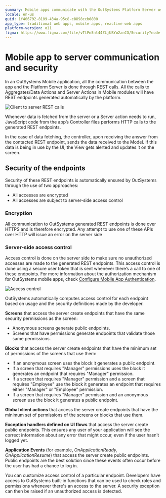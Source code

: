 ```yaml
---
summary: Mobile apps communicate with the OutSystems Platform Server using secure REST endpoints. In this document, we explain how those endpoints are generated and secured.
locale: en-us
guid: 1f406792-8109-434a-95c8-c8898ccb0800
app_type: traditional web apps, mobile apps, reactive web apps
platform-version: o11
figma: https://www.figma.com/file/vTtFn5nl44ZLjUBYo2anCO/Security?node-id=910:244
---
```


# Mobile app to server communication and security

In an OutSystems Mobile application, all the communication between the app and the Platform Server is done through REST calls. All the calls to Aggregates/Data Actions and Server Actions in Mobile modules will have REST endpoints generated automatically by the platform.

![Client to server REST calls](images/mobile-app-server-communication.png)

Whenever data is fetched from the server or a Server action needs to run, JavaScript code from the app’s Controller files performs HTTP calls to the generated REST endpoints.

In the case of data fetching, the controller, upon receiving the answer from the contacted REST endpoint, sends the data received to the Model. If this data is being in use by the UI, the View gets alerted and updates it on the screen.

## Security of the endpoints

Security of these REST endpoints is automatically ensured by OutSystems through the use of two approaches:

* All accesses are encrypted
* All accesses are subject to server-side access control

### Encryption 

All communication to OutSystems generated REST endpoints is done over HTTPS and is therefore encrypted. Any attempt to use one of these APIs over HTTP will issue an error on the server side

### Server-side access control 

Access control is done on the server side to make sure no unauthorized accesses are made to the generated REST endpoints. This access control is done using a secure user token that is sent whenever there’s a call to one of these endpoints. For more information about the authorization mechanism for OutSystems mobile apps, check [Configure Mobile App Authentication](https://success.outsystems.com/Documentation/11/Managing_the_Applications_Lifecycle/Secure_the_Applications/Configure_App_Authentication).

![Access control](images/mobile-app-server-access-control.png)

OutSystems automatically computes access control for each endpoint based on usage and the security definitions made by the developer.

**Screens** that access the server create endpoints that have the same security permissions as the screen:

* Anonymous screens generate public endpoints.
* Screens that have permissions generate endpoints that validate those same permissions.

**Blocks** that access the server create endpoints that have the minimum set of permissions of the screens that use them:

* If an anonymous screen uses the block it generates a public endpoint.
* If a screen that requires "Manager" permissions uses the block it generates an endpoint that requires "Manager" permission.
* If a screen that requires "Manager" permission and a screen that requires "Employee" use the block it generates an endpoint that requires either "Manager" or "Employee" permission.
* If a screen that requires "Manager" permission and an anonymous screen use the block it generates a public endpoint.

**Global client actions** that access the server create endpoints that have the minimum set of permissions of the screens or blocks that use them.

**Exception handlers defined on UI flows** that access the server create public endpoints. This ensures any user of your application will see the correct information about any error that might occur, even if the user hasn’t logged yet.


**Application Events** (for example, *OnApplicationReady*, *OnApplicationResume*) that access the server create public endpoints. Public endpoints are the best solution since these events often occur before the user has had a chance to log in.


You can customize access control of a particular endpoint. Developers have access to OutSystems built-in functions that can be used to check roles and permissions whenever there's an access to the server. A security exception can then be raised if an unauthorized access is detected.